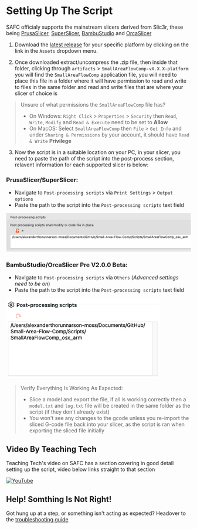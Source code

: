 # Setting Up The Script
SAFC officialy supports the mainstream slicers derived from Slic3r, these being [PrusaSlicer](https://github.com/prusa3d/PrusaSlicer), [SuperSlicer](https://github.com/supermerill/SuperSlicer), [BambuStudio](https://github.com/bambulab/BambuStudio) and [OrcaSlicer](https://github.com/SoftFever/OrcaSlicer)

1. Download the [latest release](https://github.com/Alexander-T-Moss/Small-Area-Flow-Comp/releases) for your specific platform by clicking on the link in the `Assets` dropdown menu.

2. Once downloaded extract/uncompress the .zip file, then inside that folder, clicking through `artifacts` > `SmallAreaFlowComp-vX.X.X-platform` you will find the `SmallAreaFlowComp` application file, you will need to place this file in a folder where it will have permission to read and write to files in the same folder and read and write files that are where your slicer of choice is

> Unsure of what permissions the `SmallAreaFlowComp` file has?
> - On Windows: `Right Click` > `Properties` > `Security` then `Read`, `Write`, `Modify` and `Read & Execute` need to be set to **Allow**
> - On MacOS: Select `SmallAreaFlowComp` then `File` > `Get Info` and under `Sharing & Permissions` by your account, it should have `Read & Write` **Privilege**

3. Now the script is in a suitable location on your PC, in your slicer, you need to paste the path of the script into the post-process section, relavent information for each supported slicer is below:

### PrusaSlicer/SuperSlicer:
- Navigate to `Post-processing scripts` via `Print Settings` > `Output options`
- Paste the path to the script into the `Post-processing scripts` text field

![ps_post_process](/Screenshots/ps_post_process.png)

### BambuStudio/OrcaSlicer Pre V2.0.0 Beta:
- Navigate to `Post-processing scripts` via `Others` (*Advanced settings need to be on*)
- Paste the path to the script into the `Post-processing scripts` text field

![bambustudio_post_process](/Screenshots/bambustudio_post_process.png)

> Verify Everything Is Working As Expected:
> - Slice a model and export the file, if all is working correctly then a `model.txt` and `log.txt` file will be created in the same folder as the script (if they don't already exist)
> - You won't see any changes to the gcode unless you re-import the sliced G-code file back into your slicer, as the script is ran when exporting the sliced file initially

## Video By Teaching Tech
Teaching Tech's video on SAFC has a section covering in good detail setting up the script, video below links straight to that section

[![YouTube](http://i.ytimg.com/vi/1NBtx1K98RU/hqdefault.jpg)](https://www.youtube.com/watch?v=1NBtx1K98RU)

## Help! Somthing Is Not Right!
Got hung up at a step, or something isn't acting as expected? Headover to the [troubleshooting guide](https://github.com/Alexander-T-Moss/Small-Area-Flow-Comp/blob/main/Troubleshooting.md)
